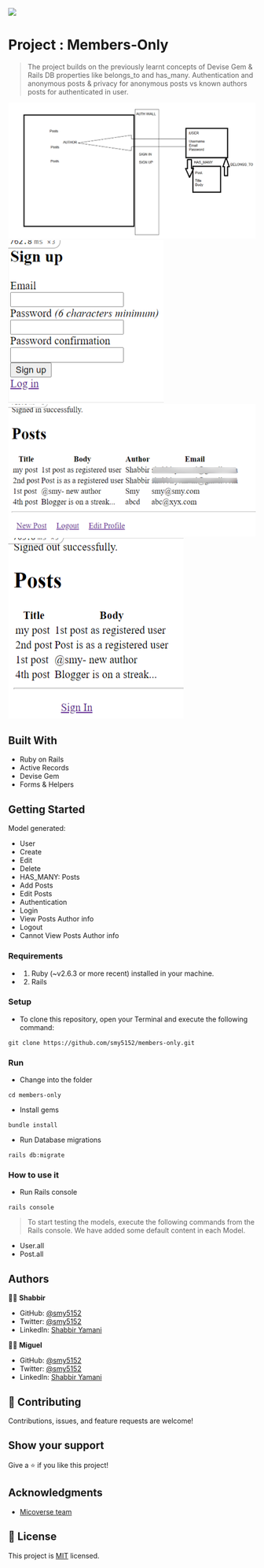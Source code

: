![](https://img.shields.io/badge/Microverse-blueviolet)

# Project : Members-Only

> The project builds on the previously learnt concepts of Devise Gem & Rails DB properties like belongs_to and has_many. Authentication and anonymous posts & privacy for anonymous posts vs known authors posts for authenticated in user.

![DESIGN](app-design-features.png)
![Signup](Signup.png)
![Posts-Logged In](Posts-signedin.png)
![Posts-Logged Out](Posts-signedOut.png)

## Built With

- Ruby on Rails
- Active Records
- Devise Gem
- Forms & Helpers
## Getting Started

Model generated:

- User
 - Create
 - Edit
 - Delete
 - HAS_MANY: Posts
 - Add Posts
 - Edit Posts
- Authentication
 - Login
  - View Posts Author info
 - Logout
  - Cannot View Posts Author info


### Requirements
- 1. Ruby (~v2.6.3 or more recent) installed in your machine.
- 2. Rails

### Setup

* To clone this repository, open your Terminal and execute the following command:
```
git clone https://github.com/smy5152/members-only.git
```

### Run
* Change into the folder
```
cd members-only
```
* Install gems
```
bundle install
```
* Run Database migrations
```
rails db:migrate
```

### How to use it

* Run Rails console
```
rails console
```

> To start testing the models, execute the following commands from the Rails console.
> We have added some default content in each Model.

- User.all
- Post.all

## Authors

🧑‍💻 **Shabbir**

- GitHub: [@smy5152](https://github.com/smy5152)
- Twitter: [@smy5152](https://twitter.com/smy5152)
- LinkedIn: [Shabbir Yamani](https://www.linkedin.com/in/shabbirmyamani/)

🧑‍💻 **Miguel**

- GitHub: [@smy5152](https://github.com/smy5152)
- Twitter: [@smy5152](https://twitter.com/smy5152)
- LinkedIn: [Shabbir Yamani](https://www.linkedin.com/in/shabbirmyamani/)

## 🤝 Contributing

Contributions, issues, and feature requests are welcome!
## Show your support

Give a ⭐️ if you like this project!

## Acknowledgments

- [Micoverse team](https://microverse.pathwright.com/library/fast-track-curriculum/69047/path/step/49722686/)

## 📝 License

This project is [MIT](LICENSE) licensed.
